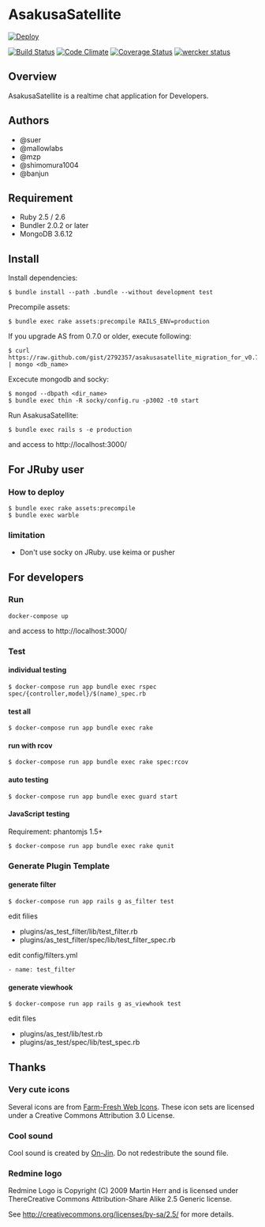 AsakusaSatellite
===================

[![Deploy](https://www.herokucdn.com/deploy/button.png)](https://heroku.com/deploy)

[![Build Status](https://secure.travis-ci.org/codefirst/AsakusaSatellite.png?branch=master)](http://travis-ci.org/codefirst/AsakusaSatellite) [![Code Climate](https://codeclimate.com/github/codefirst/AsakusaSatellite.png)](https://codeclimate.com/github/codefirst/AsakusaSatellite) [![Coverage Status](https://coveralls.io/repos/codefirst/AsakusaSatellite/badge.png?branch=master)](https://coveralls.io/r/codefirst/AsakusaSatellite) [![wercker status](https://app.wercker.com/status/b901326474567a915d89a93aed4b1ad5/s/ "wercker status")](https://app.wercker.com/project/bykey/b901326474567a915d89a93aed4b1ad5)

Overview
----------------

AsakusaSatellite is a realtime chat application for Developers.

Authors
----------------

 * @suer
 * @mallowlabs
 * @mzp
 * @shimomura1004
 * @banjun

Requirement
----------------

 * Ruby 2.5 / 2.6
 * Bundler 2.0.2 or later
 * MongoDB 3.6.12

Install
----------------

Install dependencies:

    $ bundle install --path .bundle --without development test

Precompile assets:

    $ bundle exec rake assets:precompile RAILS_ENV=production

If you upgrade AS from 0.7.0 or older, execute following:

    $ curl https://raw.github.com/gist/2792357/asakusasatellite_migration_for_v0.7.0 | mongo <db_name>

Excecute mongodb and socky:

    $ mongod --dbpath <dir_name>
    $ bundle exec thin -R socky/config.ru -p3002 -t0 start

Run AsakusaSatellite:

    $ bundle exec rails s -e production

and access to http://localhost:3000/

For JRuby user
---------------

### How to deploy

    $ bundle exec rake assets:precompile
    $ bundle exec warble

### limitation

 * Don't use socky on JRuby. use keima or pusher

For developers
---------------

### Run


    docker-compose up


and access to http://localhost:3000/

### Test

#### individual testing

    $ docker-compose run app bundle exec rspec spec/{controller,model}/$(name)_spec.rb

#### test all

    $ docker-compose run app bundle exec rake

#### run with rcov

    $ docker-compose run app bundle exec rake spec:rcov

#### auto testing

    $ docker-compose run app bundle exec guard start

#### JavaScript testing

Requirement: phantomjs 1.5+

    $ docker-compose run app bundle exec rake qunit

### Generate Plugin Template

#### generate filter

    $ docker-compose run app rails g as_filter test

edit filies

 * plugins/as_test_filter/lib/test_filter.rb
 * plugins/as_test_filter/spec/lib/test_filter_spec.rb

edit config/filters.yml

    - name: test_filter

#### generate viewhook

    $ docker-compose run app rails g as_viewhook test

edit files

 * plugins/as_test/lib/test.rb
 * plugins/as_test/spec/lib/test_spec.rb

Thanks
----------------

### Very cute icons

Several icons are from [Farm-Fresh Web Icons](http://www.fatcow.com/free-icons).
These icon sets are licensed under a Creative Commons Attribution 3.0 License.

### Cool sound

Cool sound is created by [On-Jin](http://yen-soft.com/ssse/). Do not redestribute the sound file.

### Redmine logo

Redmine Logo is Copyright (C) 2009 Martin Herr and is licensed under ThereCreative Commons Attribution-Share Alike 2.5 Generic license.

See http://creativecommons.org/licenses/by-sa/2.5/ for more details.
